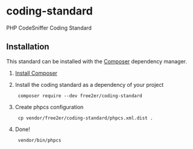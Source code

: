 # coding-standard
PHP CodeSniffer Coding Standard

## Installation
This standard can be installed with the [Composer](https://getcomposer.org/) dependency manager.

1. [Install Composer](https://getcomposer.org/doc/00-intro.md)

2. Install the coding standard as a dependency of your project

        composer require --dev free2er/coding-standard

3. Create phpcs configuration

        cp vendor/free2er/coding-standard/phpcs.xml.dist .

4. Done!

        vendor/bin/phpcs
